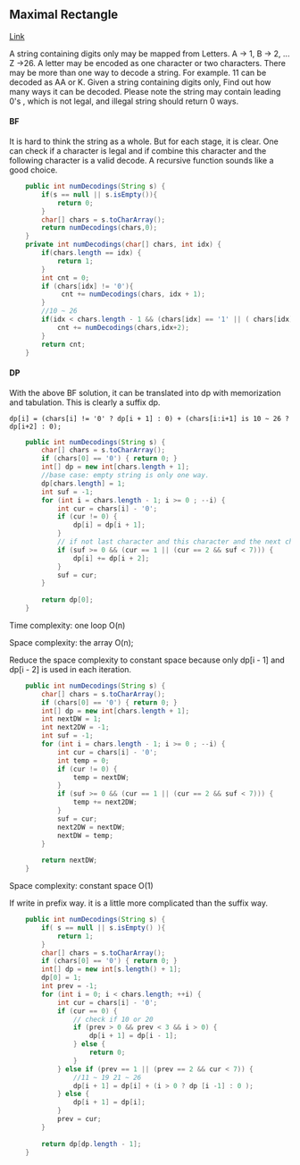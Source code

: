 ## Maximal Rectangle

[Link](https://leetcode.com/problems/maximal-rectangle/)

A string containing digits only may be mapped from Letters. A -> 1, B -> 2, ... Z ->26.  A letter may be encoded as one character or two characters. There may be more than one way to decode a string. For example. 11 can be decoded as AA or K. Given a string containing digits only, Find out how many ways it can be decoded. Please note the string may contain leading 0's , which is not legal, and illegal string should return 0 ways.

#### BF

It is hard to think the string as a whole. But for each stage, it is clear. One can check if a character is legal and if combine this character and the following character is a valid decode. A recursive function sounds like a good choice. 

```java
    public int numDecodings(String s) {
        if(s == null || s.isEmpty()){
            return 0;
        }
        char[] chars = s.toCharArray();
        return numDecodings(chars,0);
    }
    private int numDecodings(char[] chars, int idx) {
        if(chars.length == idx) {
            return 1;
        }
        int cnt = 0;
        if (chars[idx] != '0'){
             cnt += numDecodings(chars, idx + 1);
        }
        //10 ~ 26
        if(idx < chars.length - 1 && (chars[idx] == '1' || ( chars[idx] == '2' && chars[idx+1] < '7'))){
            cnt += numDecodings(chars,idx+2);
        }
        return cnt;
    } 
```



#### DP

With the above BF solution, it can be translated into dp with memorization and tabulation. This is clearly a suffix dp.

```
dp[i] = (chars[i] != '0' ? dp[i + 1] : 0) + (chars[i:i+1] is 10 ~ 26 ? dp[i+2] : 0);
```

```java
    public int numDecodings(String s) {
        char[] chars = s.toCharArray();
        if (chars[0] == '0') { return 0; }        
        int[] dp = new int[chars.length + 1];
        //base case: empty string is only one way.
        dp[chars.length] = 1;
        int suf = -1;
        for (int i = chars.length - 1; i >= 0 ; --i) {
            int cur = chars[i] - '0';
            if (cur != 0) {
                dp[i] = dp[i + 1];
            }
            // if not last character and this character and the next character is from 10 ~ 26.
            if (suf >= 0 && (cur == 1 || (cur == 2 && suf < 7))) {
                dp[i] += dp[i + 2];
            }
            suf = cur;
        }
        
        return dp[0];
    }
```

Time complexity:  one loop O(n)

Space complexity: the array O(n);

Reduce the space complexity to constant space because only dp[i - 1] and dp[i - 2] is used in each iteration.

```java
    public int numDecodings(String s) {
        char[] chars = s.toCharArray();
        if (chars[0] == '0') { return 0; }        
        int[] dp = new int[chars.length + 1];
        int nextDW = 1;
        int next2DW = -1;
        int suf = -1;
        for (int i = chars.length - 1; i >= 0 ; --i) {
            int cur = chars[i] - '0';
            int temp = 0;
            if (cur != 0) {
                temp = nextDW;
            }
            if (suf >= 0 && (cur == 1 || (cur == 2 && suf < 7))) {
                temp += next2DW;
            }
            suf = cur;
            next2DW = nextDW;
            nextDW = temp;
        }
        
        return nextDW;
    }
```

Space complexity:  constant space O(1)

If write in prefix way. it is a little more complicated than the suffix way.

```java
    public int numDecodings(String s) {
        if( s == null || s.isEmpty() ){
            return 1;
        }
        char[] chars = s.toCharArray();
        if (chars[0] == '0') { return 0; }        
        int[] dp = new int[s.length() + 1];
        dp[0] = 1;
        int prev = -1;
        for (int i = 0; i < chars.length; ++i) {
            int cur = chars[i] - '0';
            if (cur == 0) {
                // check if 10 or 20
                if (prev > 0 && prev < 3 && i > 0) {
                    dp[i + 1] = dp[i - 1];
                } else {
                    return 0;
                }
            } else if (prev == 1 || (prev == 2 && cur < 7)) {
                //11 ~ 19 21 ~ 26
                dp[i + 1] = dp[i] + (i > 0 ? dp [i -1] : 0 );
            } else {
                dp[i + 1] = dp[i];
            }
            prev = cur;
        }
        
        return dp[dp.length - 1];
    }
```

